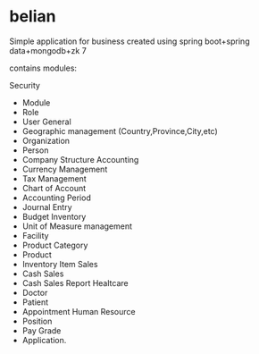 belian
======

Simple application for business
created using spring boot+spring data+mongodb+zk 7

contains modules:

Security
  - Module
  - Role
  - User
General
  - Geographic management (Country,Province,City,etc)
  - Organization
  - Person
  - Company Structure
Accounting
  - Currency Management
  - Tax Management
  - Chart of Account
  - Accounting Period
  - Journal Entry
  - Budget
Inventory
  - Unit of Measure management
  - Facility
  - Product Category
  - Product
  - Inventory Item
Sales
  - Cash Sales
  - Cash Sales Report
Healtcare
  - Doctor
  - Patient
  - Appointment
Human Resource
  - Position
  - Pay Grade
  - Application.
